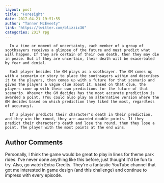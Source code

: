 ```yaml
---
layout: post
title: "Foresight"
date: 2017-04-21 19:51:55
author: "Tanner McEveety"
link: "https://twitter.com/blizzic36"
categories: 2017 rpg
---
```

```
  In a time or moment of uncertainty, each member of a group of soothsayers receives a glimpse of the future and must predict what will happen. If they are certain of their own death, then they may die in peace. But if they are uncertain, their death will be exacerbated by fear and denial.

  Each player besides the GM plays as a soothsayer. The GM comes up with a scenario or story to place the soothsayers within and describes it to the players, then comes up with a future for that scenario and gives the players a vague clue about it. Based on that clue, the players come up with their own predictions for the future of that scenario. Whoever the GM decides has the most accurate prediction is awarded a point. (You could also play an alternative version where the GM decides based on which prediction they liked the most, regardless of accuracy).

  If a player predicts their character's death in their prediction, and they win the round, they are awarded double points. If they predict their character's death and lose the round, then they lose a point. The player with the most points at the end wins.

```
## Author Comments 

Personally, I think the game would be great to play in lines for theme park rides. 
I've never done anything like this before, just thought it'd be fun to try.
Also, go watch Extra Credits. They're a fantastic YouTube channel that got me interested in game design (and this challenge) and continue to impress with every episode. 
